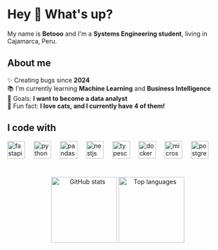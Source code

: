 <h1 align="left">Hey 👋 What's up?</h1>

<p align="left">
  My name is <strong>Betooo</strong> and I'm a <strong>Systems Engineering student</strong>, living in Cajamarca, Peru.
</p>

###

<h2 align="left">About me</h2>

<p align="left">
  ✨ Creating bugs since <strong>2024</strong><br>
  📚 I'm currently learning <strong>Machine Learning</strong> and <strong>Business Intelligence</strong><br>
  🎯 Goals: <strong>I want to become a data analyst</strong><br>
  🎲 Fun fact: <strong>I love cats, and I currently have 4 of them!</strong>
</p>

###

<h2 align="left">I code with</h2>

<div align="left">
  <img src="https://cdn.jsdelivr.net/gh/devicons/devicon/icons/fastapi/fastapi-original.svg" height="40" alt="fastapi logo" />
  <img width="12" />
  <img src="https://cdn.jsdelivr.net/gh/devicons/devicon/icons/python/python-original.svg" height="40" alt="python logo" />
  <img width="12" />
  <img src="https://cdn.jsdelivr.net/gh/devicons/devicon/icons/pandas/pandas-original.svg" height="40" alt="pandas logo" />
  <img width="12" />
  <img src="https://cdn.jsdelivr.net/gh/devicons/devicon/icons/nestjs/nestjs-original.svg" height="40" alt="nestjs logo" />
  <img width="12" />
  <img src="https://cdn.jsdelivr.net/gh/devicons/devicon/icons/typescript/typescript-original.svg" height="40" alt="typescript logo" />
  <img width="12" />
  <img src="https://cdn.jsdelivr.net/gh/devicons/devicon/icons/docker/docker-original.svg" height="40" alt="docker logo" />
  <img width="12" />
  <img src="https://cdn.jsdelivr.net/gh/devicons/devicon/icons/microsoftsqlserver/microsoftsqlserver-plain.svg" height="40" alt="microsoftsqlserver logo" />
  <img width="12" />
  <img src="https://cdn.jsdelivr.net/gh/devicons/devicon/icons/postgresql/postgresql-original.svg" height="40" alt="postgresql logo" />
</div>

###

<br clear="both">

<div align="center">
  <img src="https://github-readme-stats.vercel.app/api?username=RobertoRuben&hide_title=false&hide_rank=false&show_icons=false&include_all_commits=true&count_private=true&disable_animations=true&theme=github_dark&locale=en&hide_border=true&order=1" height="150" alt="GitHub stats" />
  <img src="https://github-readme-stats.vercel.app/api/top-langs?username=RobertoRuben&locale=en&hide_title=false&layout=compact&card_width=320&langs_count=4&theme=github_dark&hide_border=false&order=2" height="150" alt="Top languages" />
</div>

###

